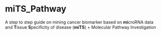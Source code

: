 # miTS_Pathway
A step to step guide on mining cancer biomarker based on **mi**croRNA data and **T**issue **S**pecificity of disease (**miTS**) + Molecular Pathway Investigation
